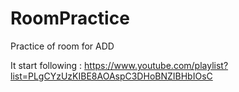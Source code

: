 # RoomPractice
Practice of room for ADD

It start following : https://www.youtube.com/playlist?list=PLgCYzUzKIBE8AOAspC3DHoBNZIBHbIOsC

